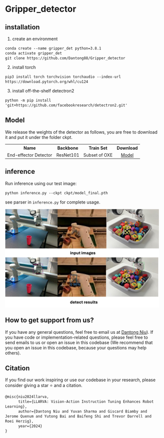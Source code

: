# Gripper_detector

## installation

1. create an environment
```
conda create --name gripper_det python=3.8.1
conda activate gripper_det
git clone https://github.com/Dantong88/Gripper_detector
```
2. install torch
```
pip3 install torch torchvision torchaudio --index-url https://download.pytorch.org/whl/cu124
```

3. install off-the-shelf detectron2
```
python -m pip install 'git+https://github.com/facebookresearch/detectron2.git'
```


## Model
We release the weights of the detector as follows, you are free to download it and
put it under the folder ckpt.

<table><tbody>
<!-- START TABLE -->
<!-- TABLE HEADER -->
<th valign="bottom">Name</th>
<th valign="bottom">Backbone</th>
<th valign="bottom">Train Set</th>
<th valign="bottom">Download</th>
<!-- TABLE BODY -->
<!-- ROW: retinanet_R_50_FPN_1x -->
<tr><td align="left">End-effector Detector</td>
<td align="center">ResNet101</td>
<td align="center">Subset of OXE</td>
<td align="center"><a href="https://drive.google.com/file/d/1qQV-yPZHqW9Z_eKR_U0aTnkcKpQ1em9V/view?usp=sharing">Model</a></td>
</tr>
</tbody></table>


## inference
Run inference using our test image:

```angular2html
python inference.py --ckpt ckpt/model_final.pth
```


see parser in ```inference.py``` for complete usage.

<p align="center"> <img src='assets/det_vis.jpg' align="center" > </p>

## How to get support from us?
If you have any general questions, feel free to email us at [Dantong Niu](mailto:bias_88@berkeley.edu)). If you have code or implementation-related questions, please feel free to send emails to us or open an issue in this codebase (We recommend that you open an issue in this codebase, because your questions may help others). 

## Citation
If you find our work inspiring or use our codebase in your research, please consider giving a star ⭐ and a citation.
```
@misc{niu2024llarva,
      title={LLARVA: Vision-Action Instruction Tuning Enhances Robot Learning}, 
      author={Dantong Niu and Yuvan Sharma and Giscard Biamby and Jerome Quenum and Yutong Bai and Baifeng Shi and Trevor Darrell and Roei Herzig},
      year={2024}
}
```
